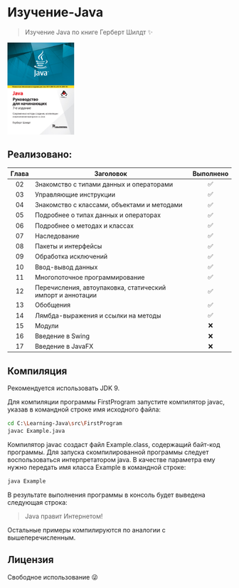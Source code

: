 # Изучение-Java

> Изучение Java по книге Герберт Шилдт ✨

<img src="book.jpg"  width="150"/>

## Реализовано:
| Глава | Заголовок                                                         | Выполнено |
| :-----: | ------------------------------------------------------------- | :-------: |
|02| Знакомство с типами данных и операторами                   |✅
|03| Управляющие инструкции                                     |✅
|04| Знакомство с классами, объектами и методами                |✅
|05| Подробнее о типах данных и операторах                      |✅
|06| Подробнее о методах и классах                              |✅
|07| Наследование                                               |✅
|08| Пакеты и интерфейсы                                        |✅
|09| Обработка исключений                                       |✅
|10| Ввод-вывод данных                                          |✅
|11| Многопоточное программирование                             |✅
|12| Перечисления, автоупаковка, статический импорт и аннотации |✅
|13| Обобщения                                                  |✅
|14| Лямбда-выражения и ссылки на методы                        |✅
|15| Модули                                                     |❌
|16| Введение в Swing                                           |❌
|17| Введение в JavaFX                                          |❌

## Компиляция

Рекомендуется использовать JDK 9.

Для компиляции программы FirstProgram запустите компилятор javac, указав в командной строке имя исходного файла:

```sh
cd C:\Learning-Java\src\FirstProgram
javac Example.java
```

Компилятор javac создаст файл Example.class, содержащий байт-код программы.
Для запуска скомпилированной программы следует воспользоваться интерпретатором java.
В качестве параметра ему нужно передать имя класса Example в командной строке:

```sh
java Example
```

В результате выполнения программы в консоль будет выведена следующая строка:

> Java правит Интернетом!

Остальные примеры компилируются по аналогии с вышеперечисленным.

## Лицензия

Свободное использование 😜
